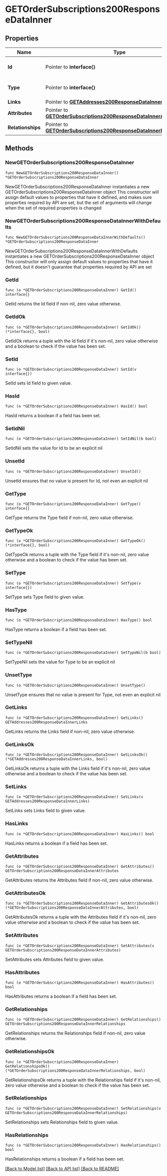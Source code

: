# GETOrderSubscriptions200ResponseDataInner

## Properties

Name | Type | Description | Notes
------------ | ------------- | ------------- | -------------
**Id** | Pointer to **interface{}** | The resource&#39;s id | [optional] 
**Type** | Pointer to **interface{}** | The resource&#39;s type | [optional] 
**Links** | Pointer to [**GETAddresses200ResponseDataInnerLinks**](GETAddresses200ResponseDataInnerLinks.md) |  | [optional] 
**Attributes** | Pointer to [**GETOrderSubscriptions200ResponseDataInnerAttributes**](GETOrderSubscriptions200ResponseDataInnerAttributes.md) |  | [optional] 
**Relationships** | Pointer to [**GETOrderSubscriptions200ResponseDataInnerRelationships**](GETOrderSubscriptions200ResponseDataInnerRelationships.md) |  | [optional] 

## Methods

### NewGETOrderSubscriptions200ResponseDataInner

`func NewGETOrderSubscriptions200ResponseDataInner() *GETOrderSubscriptions200ResponseDataInner`

NewGETOrderSubscriptions200ResponseDataInner instantiates a new GETOrderSubscriptions200ResponseDataInner object
This constructor will assign default values to properties that have it defined,
and makes sure properties required by API are set, but the set of arguments
will change when the set of required properties is changed

### NewGETOrderSubscriptions200ResponseDataInnerWithDefaults

`func NewGETOrderSubscriptions200ResponseDataInnerWithDefaults() *GETOrderSubscriptions200ResponseDataInner`

NewGETOrderSubscriptions200ResponseDataInnerWithDefaults instantiates a new GETOrderSubscriptions200ResponseDataInner object
This constructor will only assign default values to properties that have it defined,
but it doesn't guarantee that properties required by API are set

### GetId

`func (o *GETOrderSubscriptions200ResponseDataInner) GetId() interface{}`

GetId returns the Id field if non-nil, zero value otherwise.

### GetIdOk

`func (o *GETOrderSubscriptions200ResponseDataInner) GetIdOk() (*interface{}, bool)`

GetIdOk returns a tuple with the Id field if it's non-nil, zero value otherwise
and a boolean to check if the value has been set.

### SetId

`func (o *GETOrderSubscriptions200ResponseDataInner) SetId(v interface{})`

SetId sets Id field to given value.

### HasId

`func (o *GETOrderSubscriptions200ResponseDataInner) HasId() bool`

HasId returns a boolean if a field has been set.

### SetIdNil

`func (o *GETOrderSubscriptions200ResponseDataInner) SetIdNil(b bool)`

 SetIdNil sets the value for Id to be an explicit nil

### UnsetId
`func (o *GETOrderSubscriptions200ResponseDataInner) UnsetId()`

UnsetId ensures that no value is present for Id, not even an explicit nil
### GetType

`func (o *GETOrderSubscriptions200ResponseDataInner) GetType() interface{}`

GetType returns the Type field if non-nil, zero value otherwise.

### GetTypeOk

`func (o *GETOrderSubscriptions200ResponseDataInner) GetTypeOk() (*interface{}, bool)`

GetTypeOk returns a tuple with the Type field if it's non-nil, zero value otherwise
and a boolean to check if the value has been set.

### SetType

`func (o *GETOrderSubscriptions200ResponseDataInner) SetType(v interface{})`

SetType sets Type field to given value.

### HasType

`func (o *GETOrderSubscriptions200ResponseDataInner) HasType() bool`

HasType returns a boolean if a field has been set.

### SetTypeNil

`func (o *GETOrderSubscriptions200ResponseDataInner) SetTypeNil(b bool)`

 SetTypeNil sets the value for Type to be an explicit nil

### UnsetType
`func (o *GETOrderSubscriptions200ResponseDataInner) UnsetType()`

UnsetType ensures that no value is present for Type, not even an explicit nil
### GetLinks

`func (o *GETOrderSubscriptions200ResponseDataInner) GetLinks() GETAddresses200ResponseDataInnerLinks`

GetLinks returns the Links field if non-nil, zero value otherwise.

### GetLinksOk

`func (o *GETOrderSubscriptions200ResponseDataInner) GetLinksOk() (*GETAddresses200ResponseDataInnerLinks, bool)`

GetLinksOk returns a tuple with the Links field if it's non-nil, zero value otherwise
and a boolean to check if the value has been set.

### SetLinks

`func (o *GETOrderSubscriptions200ResponseDataInner) SetLinks(v GETAddresses200ResponseDataInnerLinks)`

SetLinks sets Links field to given value.

### HasLinks

`func (o *GETOrderSubscriptions200ResponseDataInner) HasLinks() bool`

HasLinks returns a boolean if a field has been set.

### GetAttributes

`func (o *GETOrderSubscriptions200ResponseDataInner) GetAttributes() GETOrderSubscriptions200ResponseDataInnerAttributes`

GetAttributes returns the Attributes field if non-nil, zero value otherwise.

### GetAttributesOk

`func (o *GETOrderSubscriptions200ResponseDataInner) GetAttributesOk() (*GETOrderSubscriptions200ResponseDataInnerAttributes, bool)`

GetAttributesOk returns a tuple with the Attributes field if it's non-nil, zero value otherwise
and a boolean to check if the value has been set.

### SetAttributes

`func (o *GETOrderSubscriptions200ResponseDataInner) SetAttributes(v GETOrderSubscriptions200ResponseDataInnerAttributes)`

SetAttributes sets Attributes field to given value.

### HasAttributes

`func (o *GETOrderSubscriptions200ResponseDataInner) HasAttributes() bool`

HasAttributes returns a boolean if a field has been set.

### GetRelationships

`func (o *GETOrderSubscriptions200ResponseDataInner) GetRelationships() GETOrderSubscriptions200ResponseDataInnerRelationships`

GetRelationships returns the Relationships field if non-nil, zero value otherwise.

### GetRelationshipsOk

`func (o *GETOrderSubscriptions200ResponseDataInner) GetRelationshipsOk() (*GETOrderSubscriptions200ResponseDataInnerRelationships, bool)`

GetRelationshipsOk returns a tuple with the Relationships field if it's non-nil, zero value otherwise
and a boolean to check if the value has been set.

### SetRelationships

`func (o *GETOrderSubscriptions200ResponseDataInner) SetRelationships(v GETOrderSubscriptions200ResponseDataInnerRelationships)`

SetRelationships sets Relationships field to given value.

### HasRelationships

`func (o *GETOrderSubscriptions200ResponseDataInner) HasRelationships() bool`

HasRelationships returns a boolean if a field has been set.


[[Back to Model list]](../README.md#documentation-for-models) [[Back to API list]](../README.md#documentation-for-api-endpoints) [[Back to README]](../README.md)


